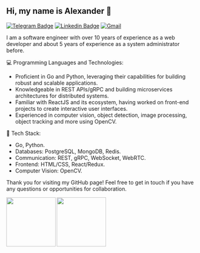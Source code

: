 ## Hi, my name is Alexander 👋 


[![Telegram Badge](https://img.shields.io/badge/Telegram-2CA5E0?style=flat-square&logo=telegram&logoColor=white)](https://t.me/bopoh24)
[![Linkedin Badge](https://img.shields.io/badge/-LinkedIn-blue?style=flat-square&logo=Linkedin&logoColor=white&link=https://www.linkedin.com/in/bopoh24/)](https://www.linkedin.com/in/bopoh24/)
[![Gmail](https://img.shields.io/badge/-Gmail-c14438?style=flat-square&logo=Gmail&logoColor=white)](mailto:alexander.s.voronin@gmail.com)


I am a software engineer with over 10 years of experience as a web developer and about 5 years of experience as a system administrator before.

💻 Programming Languages and Technologies:
- Proficient in Go and Python, leveraging their capabilities for building robust and scalable applications.
- Knowledgeable in REST APIs/gRPC and building microservices architectures for distributed systems.
- Familiar with ReactJS and its ecosystem, having worked on front-end projects to create interactive user interfaces.
- Experienced in computer vision, object detection, image processing, object tracking and more using OpenCV.

🔧 Tech Stack:
- Go, Python.
- Databases: PostgreSQL, MongoDB, Redis.
- Communication: REST, gRPC, WebSocket, WebRTC.
- Frontend: HTML/CSS, React/Redux.
- Computer Vision: OpenCV.


Thank you for visiting my GitHub page! Feel free to get in touch if you have any questions or opportunities for collaboration.




<a href="https://github-readme-stats.vercel.app/api/top-langs/?username=bopoh24&layout=compact">
  <img align="left" height="130" src="https://github-readme-stats.vercel.app/api?username=bopoh24&hide=contribs&theme=nord&show_icons=true" />
  <img align="left" height="130" src="https://github-readme-stats.vercel.app/api/top-langs/?username=bopoh24&layout=compact&theme=nord" />
</a>
</div>



